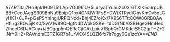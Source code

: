 $START$3aj7Ho9pk1H09T5fLApl7G096lU+5LdryaTYunuXc03r6TXIK5c6rpUBBB+CedJAegS309BnNu9EpipQ1bx4GNQWRFsS+DWtXTRydiGnvKmOv5oLGyHK1+CJP+pGePSYhIngjURPQNcd+Bhj4EZ/oKx/7X9S6TTttCOW8GRBQAwHfL/g2BOv5jKK0/SwV1w89QHgtNdDWpkGSKe+tdDGrNb/0SBHgeGHmHecZlheeC6DJAGuy+iJBOggp5nQERcCjtCAkLpiu7fBpbQrGMKdeiS5C2qrTHZ+2INrY9H2+RAVndmE3TZ1GR7b1UrVKX4SLQZl6fx7lr7qgy0Ge1zcYA==$END$